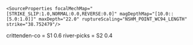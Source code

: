 <?xml version="1.0" encoding="UTF-8" standalone="yes"?>
<GridSourceSet id="-1" name="Eastern Rift Margin S1" weight="0.6">
<GridSourceSet id="-1" name="Eastern Rift Margin S2" weight="0.4">

    <SourceProperties focalMechMap="[STRIKE_SLIP:1.0,NORMAL:0.0,REVERSE:0.0]" magDepthMap="[10.0::[5.0:1.0]]" maxDepth="22.0" ruptureScaling="NSHM_POINT_WC94_LENGTH" strike="38.752479"/>
  </Settings>


crittenden-co = S1 0.6
river-picks = S2 0.4
